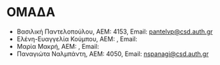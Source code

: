 # ΟΜΑΔΑ
* Βασιλική Παντελοπούλου, ΑΕΜ: 4153, Email: pantelvp@csd.auth.gr
* Ελένη-Ευαγγελία Κούμπου, ΑΕΜ: , Email: 
* Μαρία Μακρή, ΑΕΜ: , Email:
* Παναγιώτα Ναλμπάντη, ΑΕΜ: 4050, Email: nspanagi@csd.auth.gr